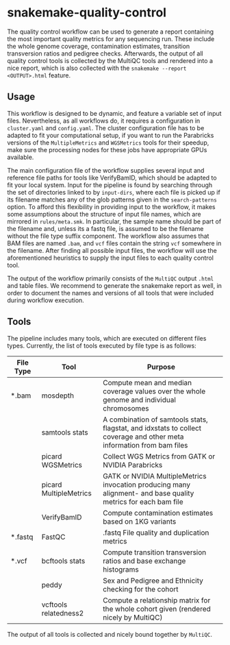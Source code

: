 # snakemake-quality-control
The quality control workflow can be used to generate a report containing the most important quality metrics for any sequencing run. These include the whole genome coverage, contamination estimates, transition transversion ratios and pedigree checks. Afterwards, the output of all quality control tools is collected by the MultiQC tools and rendered into a nice report, which is also collected with the `snakemake --report <OUTPUT>.html` feature.

## Usage
This workflow is designed to be dynamic, and feature a variable set of input files. Nevertheless, as all workflows do, it requires a configuration in `cluster.yaml` and `config.yaml`. The cluster configuration file has to be adapted to fit your computational setup, if you want to run the Parabricks versions of the `MultipleMetrics` and `WGSMetrics` tools for their speedup, make sure the processing nodes for these jobs have appropriate GPUs available.

The main configuration file of the workflow supplies several input and reference file paths for tools like VerifyBamID, which should be adapted to fit your local system. Input for the pipeline is found by searching through the set of directories linked to by `input-dirs`, where each file is picked up if its filename matches any of the glob patterns given in the `search-patterns` option. To afford this flexibility in providing input to the workflow, it makes some assumptions about the structure of input file names, which are mirrored in `rules/meta.smk`. In particular, the sample name should be part of the filename and, unless its a fastq file, is assumed to be the filename without the file type suffix component.  The workflow also assumes that BAM files are named `.bam`, and `vcf` files contain the string `vcf` somewhere in the filename. After finding all possible input files, the workflow will use the aforementioned heuristics to supply the input files to each quality control tool.

The output of the workflow primarily consists of the `MultiQC` output `.html` and table files. We recommend to generate the snakemake report as well, in order to document the names and versions of all tools that were included during workflow execution.
## Tools
The pipeline includes many tools, which are executed on different files types. Currently, the list of tools executed by file type is as follows:

| File Type | Tool                   | Purpose                                                                                                               |
| --------- | ---------------------- | --------------------------------------------------------------------------------------------------------------------- |
| \*.bam    | mosdepth               | Compute mean and median coverage values over the whole genome and individual chromosomes                              |
|           | samtools stats         | A combination of samtools stats, flagstat, and idxstats to collect coverage and other meta information from bam files |
|           | picard WGSMetrics      | Collect WGS Metrics from GATK or NVIDIA Parabricks                                                                    |
|           | picard MultipleMetrics | GATK or NVIDIA MultipleMetrics invocation producing many alignment- and base quality metrics for each bam file        |
|           | VerifyBamID            | Compute contamination estimates based on 1KG variants                                                                 |
| \*.fastq  | FastQC                 | .fastq File quality and duplication metrics                                                                           |
| \*.vcf    | bcftools stats         | Compute transition transversion ratios and base exchange histograms                                                   |
|           | peddy                  | Sex and Pedigree and Ethnicity checking for the cohort                                                                |
|           | vcftools relatedness2  | Compute a relationship matrix for the whole cohort given (rendered nicely by MultiQC)                                 | 
The output of all tools is collected and nicely bound together by `MultiQC`.